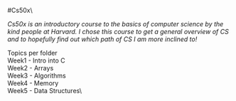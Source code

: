 #Cs50x\

*Cs50x is an introductory course to the basics of computer science by the kind people at Harvard.*
_I chose this course to get a general overview of CS and to hopefully find out which path of CS I am more inclined to!_

Topics per folder\
Week1 - Intro into C\
Week2 - Arrays\
Week3 - Algorithms\
Week4 - Memory\
Week5 - Data Structures\

